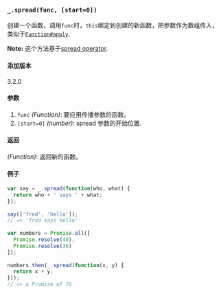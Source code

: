 ### `_.spread(func, [start=0])`[​](#_spreadfunc-start0 "_spreadfunc-start0的直接链接")

创建一个函数，调用`func`时，`this`绑定到创建的新函数，把参数作为数组传入，类似于[`Function#apply`](http://www.ecma-international.org/ecma-262/6.0/#sec-function.prototype.apply).  
  
**Note:** 这个方法基于[spread operator](https://mdn.io/spread_operator).

#### 添加版本

3.2.0

#### 参数

1.  `func` _(Function)_: 要应用传播参数的函数。
2.  `[start=0]` _(number)_: spread 参数的开始位置.

#### 返回

_(Function)_: 返回新的函数。

#### 例子

```js
var say = _.spread(function(who, what) {
  return who + ' says ' + what;
});
 
say(['fred', 'hello']);
// => 'fred says hello'
 
var numbers = Promise.all([
  Promise.resolve(40),
  Promise.resolve(36)
]);
 
numbers.then(_.spread(function(x, y) {
  return x + y;
}));
// => a Promise of 76

```